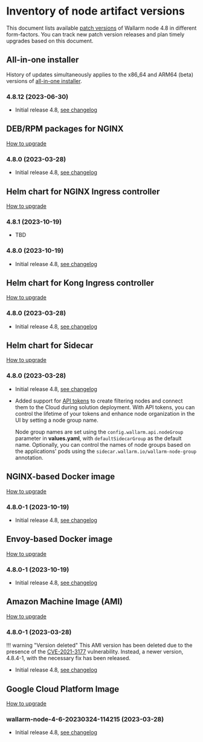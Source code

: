 # Inventory of node artifact versions

This document lists available [patch versions](versioning-policy.md#version-format) of Wallarm node 4.8 in different form-factors. You can track new patch version releases and plan timely upgrades based on this document.

## All-in-one installer

History of updates simultaneously applies to the x86_64 and ARM64 (beta) versions of [all-in-one installer](../installation/nginx/all-in-one.md).

### 4.8.12 (2023-06-30)

* Initial release 4.8, [see changelog](what-is-new.md)

## DEB/RPM packages for NGINX

[How to upgrade](nginx-modules.md)

### 4.8.0 (2023-03-28)

* Initial release 4.8, [see changelog](what-is-new.md)

## Helm chart for NGINX Ingress controller

[How to upgrade](ingress-controller.md)

### 4.8.1 (2023-10-19)

* TBD

### 4.8.0 (2023-10-19)

* Initial release 4.8, [see changelog](what-is-new.md)

## Helm chart for Kong Ingress controller

[How to upgrade](kong-ingress-controller.md)

### 4.8.0 (2023-03-28)

* Initial release 4.8, [see changelog](what-is-new.md)

## Helm chart for Sidecar

[How to upgrade](sidecar-proxy.md)

### 4.8.0 (2023-03-28)

* Initial release 4.8, [see changelog](what-is-new.md)
* Added support for [API tokens](../user-guides/nodes/nodes.md#api-and-node-tokens-for-node-creation) to create filtering nodes and connect them to the Cloud during solution deployment. With API tokens, you can control the lifetime of your tokens and enhance node organization in the UI by setting a node group name.

    Node group names are set using the `config.wallarm.api.nodeGroup` parameter in **values.yaml**, with `defaultSidecarGroup` as the default name. Optionally, you can control the names of node groups based on the applications' pods using the `sidecar.wallarm.io/wallarm-node-group` annotation.

## NGINX-based Docker image

[How to upgrade](docker-container.md)

### 4.8.0-1 (2023-10-19)

* Initial release 4.8, [see changelog](what-is-new.md)

## Envoy-based Docker image

[How to upgrade](docker-container.md)

### 4.8.0-1 (2023-10-19)

* Initial release 4.8, [see changelog](what-is-new.md)

## Amazon Machine Image (AMI)

[How to upgrade](cloud-image.md)

### 4.8.0-1 (2023-03-28)

!!! warning "Version deleted"
    This AMI version has been deleted due to the presence of the [CVE-2021-3177](https://nvd.nist.gov/vuln/detail/CVE-2021-3177) vulnerability. Instead, a newer version, 4.8.4-1, with the necessary fix has been released.

* Initial release 4.8, [see changelog](what-is-new.md)

## Google Cloud Platform Image

[How to upgrade](cloud-image.md)

### wallarm-node-4-6-20230324-114215 (2023-03-28)

* Initial release 4.8, [see changelog](what-is-new.md)
